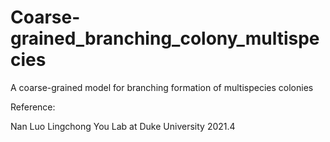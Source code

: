 # Coarse-grained_branching_colony_multispecies

A coarse-grained model for branching formation of multispecies colonies

Reference:



Nan Luo
Lingchong You Lab at Duke University
2021.4

